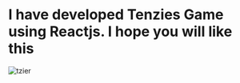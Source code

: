 # I have developed Tenzies Game using Reactjs. I hope you will like this


![tzier](https://user-images.githubusercontent.com/95397948/150533956-6f63d6a3-660f-458e-9b5b-80bd7ef828da.png)
